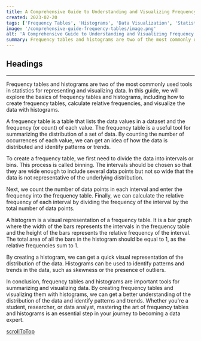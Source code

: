 ```yaml
---
title: A Comprehensive Guide to Understanding and Visualizing Frequency Tables
created: 2023-02-20
tags: ['Frequency Tables', 'Histograms', 'Data Visualization', 'Statistics']
image: '/comprehensive-guide-frequency-tables/image.png'
alt: 'A Comprehensive Guide to Understanding and Visualizing Frequency Tables'
summary: Frequency tables and histograms are two of the most commonly used tools in statistics for representing and visualizing data. In this guide, we will explore the basics of frequency tables and histograms, including how to create frequency tables, calculate relative frequencies, and visualize the data with histograms.
---
```


## Headings

---

Frequency tables and histograms are two of the most commonly used tools in statistics for representing and visualizing data. In this guide, we will explore the basics of frequency tables and histograms, including how to create frequency tables, calculate relative frequencies, and visualize the data with histograms.

A frequency table is a table that lists the data values in a dataset and the frequency (or count) of each value. The frequency table is a useful tool for summarizing the distribution of a set of data. By counting the number of occurrences of each value, we can get an idea of how the data is distributed and identify patterns or trends.

To create a frequency table, we first need to divide the data into intervals or bins. This process is called binning. The intervals should be chosen so that they are wide enough to include several data points but not so wide that the data is not representative of the underlying distribution.

Next, we count the number of data points in each interval and enter the frequency into the frequency table. Finally, we can calculate the relative frequency of each interval by dividing the frequency of the interval by the total number of data points.

A histogram is a visual representation of a frequency table. It is a bar graph where the width of the bars represents the intervals in the frequency table and the height of the bars represents the relative frequency of the interval. The total area of all the bars in the histogram should be equal to 1, as the relative frequencies sum to 1.

By creating a histogram, we can get a quick visual representation of the distribution of the data. Histograms can be used to identify patterns and trends in the data, such as skewness or the presence of outliers.

In conclusion, frequency tables and histograms are important tools for summarizing and visualizing data. By creating frequency tables and visualizing them with histograms, we can get a better understanding of the distribution of the data and identify patterns and trends. Whether you're a student, researcher, or data analyst, mastering the art of frequency tables and histograms is an essential step in your journey to becoming a data expert.

[scrollToTop](#headings)
